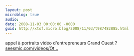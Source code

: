 ```yaml
---
layout: post
microblog: true
audio: 
date: 2008-11-03 00:00:00 -0000
guid: http://xtof.micro.blog/2008/11/03/t987482885.html
---
```

appel à portraits vidéo d'entrepreneurs Grand Ouest ? [seesmic.com/videos/Ot...](http://seesmic.com/videos/OtVBo49j1i)
